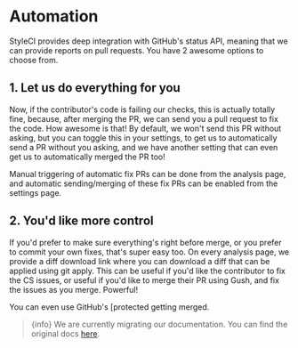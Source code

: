 # Automation

StyleCI provides deep integration with GitHub's status API, meaning that we can provide reports on pull requests. You have 2 awesome options to choose from.

<a name="1-let-us-do-everything-for-you"></a>
## 1. Let us do everything for you

Now, if the contributor's code is failing our checks, this is actually totally fine, because, after merging the PR, we can send you a pull request to fix the code. How awesome is that! By default, we won't send this PR without asking, but you can toggle this in your settings, to get us to automatically send a PR without you asking, and we have another setting that can even get us to automatically merged the PR too!

Manual triggering of automatic fix PRs can be done from the analysis page, and automatic sending/merging of these fix PRs can be enabled from the settings page.

<a name="2-youd-like-more-control"></a>
## 2. You'd like more control

If you'd prefer to make sure everything's right before merge, or you prefer to commit your own fixes, that's super easy too. On every analysis page, we provide a diff download link where you can download a diff that can be applied using git apply. This can be useful if you'd like the contributor to fix the CS issues, or useful if you'd like to merge their PR using Gush, and fix the issues as you merge. Powerful!

You can even use GitHub's [protected getting merged.

> {info} We are currently migrating our documentation. You can find the original docs [here](https://styleci.readme.io/docs/automation).
